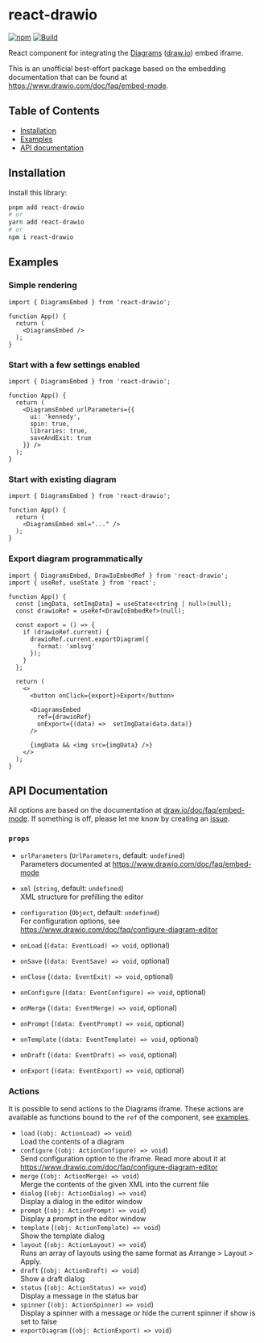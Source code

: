# react-drawio

[![npm](https://img.shields.io/npm/v/react-drawio.svg?style=flat)](https://www.npmjs.com/package/react-drawio)
[![Build](https://github.com/marcveens/react-drawio/actions/workflows/build.yml/badge.svg)](https://github.com/marcveens/react-drawio/actions/workflows/build.yml)

React component for integrating the <a href="https://app.diagrams.net">Diagrams</a> (<a href="https://www.drawio.com/">draw.io</a>) embed iframe.

This is an unofficial best-effort package based on the embedding documentation that can be found at https://www.drawio.com/doc/faq/embed-mode. 

## Table of Contents

* [Installation](#installation)
* [Examples](#examples)
* [API documentation](#api-documentation)

## Installation

Install this library:

```bash
pnpm add react-drawio
# or
yarn add react-drawio
# or
npm i react-drawio
```

## Examples 
### Simple rendering
```tsx
import { DiagramsEmbed } from 'react-drawio';

function App() {
  return (
    <DiagramsEmbed />
  );
}
```

### Start with a few settings enabled
```tsx
import { DiagramsEmbed } from 'react-drawio';

function App() {
  return (
    <DiagramsEmbed urlParameters={{
      ui: 'kennedy',
      spin: true,
      libraries: true,
      saveAndExit: true
    }} />
  );
}
```

### Start with existing diagram
```tsx
import { DiagramsEmbed } from 'react-drawio';

function App() {
  return (
    <DiagramsEmbed xml="..." />
  );
}
```

### Export diagram programmatically
```tsx
import { DiagramsEmbed, DrawIoEmbedRef } from 'react-drawio';
import { useRef, useState } from 'react';

function App() {
  const [imgData, setImgData] = useState<string | null>(null);
  const drawioRef = useRef<DrawIoEmbedRef>(null);

  const export = () => {
    if (drawioRef.current) {
      drawioRef.current.exportDiagram({
        format: 'xmlsvg'
      });
    }
  };

  return (
    <>
      <button onClick={export}>Export</button>

      <DiagramsEmbed 
        ref={drawioRef}
        onExport={(data) =>  setImgData(data.data)} 
      />
      
      {imgData && <img src={imgData} />}
    </>
  );
}
```

## API Documentation
All options are based on the documentation at <a href="https://www.drawio.com/doc/faq/embed-mode">draw.io/doc/faq/embed-mode</a>. If something is off, please let me know by creating an <a href="https://github.com/marcveens/react-drawio/issues/new">issue</a>.

### `props`
- `urlParameters` (`UrlParameters`, default: `undefined`)\
  Parameters documented at https://www.drawio.com/doc/faq/embed-mode
- `xml` (`string`, default: `undefined`)\
  XML structure for prefilling the editor
- `configuration` (`Object`, default: `undefined`)\
  For configuration options, see https://www.drawio.com/doc/faq/configure-diagram-editor

- `onLoad` (`(data: EventLoad) => void`, optional)
- `onSave` (`(data: EventSave) => void`, optional)
- `onClose` (`(data: EventExit) => void`, optional)
- `onConfigure` (`(data: EventConfigure) => void`, optional)
- `onMerge` (`(data: EventMerge) => void`, optional)
- `onPrompt` (`(data: EventPrompt) => void`, optional)
- `onTemplate` (`(data: EventTemplate) => void`, optional)
- `onDraft` (`(data: EventDraft) => void`, optional)
- `onExport` (`(data: EventExport) => void`, optional)

### Actions
It is possible to send actions to the Diagrams iframe. These actions are available as functions bound to the `ref` of the component, see [examples](#examples).

- `load` (`(obj: ActionLoad) => void`)\
  Load the contents of a diagram
- `configure` (`(obj: ActionConfigure) => void`)\
Send configuration option to the iframe. Read more about it at https://www.drawio.com/doc/faq/configure-diagram-editor
- `merge` (`(obj: ActionMerge) => void`)\
Merge the contents of the given XML into the current file
- `dialog` (`(obj: ActionDialog) => void`)\
Display a dialog in the editor window
- `prompt` (`(obj: ActionPrompt) => void`)\
Display a prompt in the editor window
- `template` (`(obj: ActionTemplate) => void`)\
Show the template dialog
- `layout` (`(obj: ActionLayout) => void`)\
Runs an array of layouts using the same format as Arrange > Layout > Apply.
- `draft` (`(obj: ActionDraft) => void`)\
Show a draft dialog
- `status` (`(obj: ActionStatus) => void`)\
Display a message in the status bar
- `spinner` (`(obj: ActionSpinner) => void`)\
Display a spinner with a message or hide the current spinner if show is set to false
- `exportDiagram` (`(obj: ActionExport) => void`)